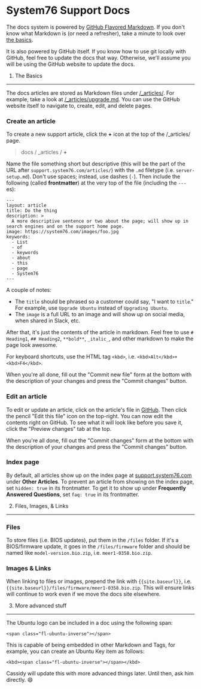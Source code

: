 System76 Support Docs
=====================

The docs system is powered by [GitHub Flavored Markdown](https://help.github.com/articles/github-flavored-markdown/). If you don't know what Markdown is (or need a refresher), take a minute to look over [the basics](https://help.github.com/articles/markdown-basics/).

It is also powered by GitHub itself. If you know how to use git locally with GitHub, feel free to update the docs that way. Otherwise, we'll assume you will be using the GitHub website to update the docs.

1. The Basics
-------------

The docs articles are stored as Markdown files under [/_articles/](https://github.com/system76/docs/tree/gh-pages/_articles). For example, take a look at [/_articles/upgrade.md](https://github.com/system76/docs/blob/gh-pages/_articles/upgrade.md). You can use the GitHub website itself to navigate to, create, edit, and delete pages.

### Create an article

To create a new support article, click the **+** icon at the top of the /_articles/ page.

> docs / _articles / **+**

Name the file something short but descriptive (this will be the part of the URL after `support.system76.com/articles/`) with the `.md` filetype (i.e. `server-setup.md`). Don't use spaces; instead, use dashes (`-`). Then include the following (called **frontmatter**) at the very top of the file (including the `---`es):

```
---
layout: article
title: Do the thing
description: >
  A more descriptive sentence or two about the page; will show up in search engines and on the support home page.
image: https://system76.com/images/foo.jpg
keywords:
  - List
  - of
  - keywords
  - about
  - this
  - page
  - System76
---
```

A couple of notes:
 
 * The `title` should be phrased so a customer could say, "I want to `title`." For example, use `Upgrade Ubuntu` instead of `Upgrading Ubuntu`.
 * The `image` is a full URL to an image and will show up on social media, when shared in Slack, etc.

After that, it's just the contents of the article in markdown. Feel free to use `# Heading1`, `## Heading2`, `**bold**`, `_italic_`, and other markdown to make the page look awesome.

For keyboard shortcuts, use the HTML tag `<kbd>`, i.e. `<kbd>Alt</kbd>+<kbd>F4</kbd>`.

When you're all done, fill out the "Commit new file" form at the bottom with the description of your changes and press the "Commit changes" button.

### Edit an article

To edit or update an article, click on the article's file in [GitHub](https://github.com/system76/docs/tree/gh-pages/_articles). Then click the pencil "Edit this file" icon on the top-right. You can now edit the contents right on GitHub. To see what it will look like before you save it, click the "Preview changes" tab at the top.

When you're all done, fill out the "Commit changes" form at the bottom with the description of your changes and press the "Commit changes" button.

### Index page

By default, all articles show up on the index page at [support.system76.com](http://support.system76.com) under **Other Articles**. To prevent an article from showing on the index page, set `hidden: true` in its frontmatter. To get it to show up under **Frequently Answered Questions**, set `faq: true` in its frontmatter.

2. Files, Images, & Links
-------------------------

### Files

To store files (i.e. BIOS updates), put them in the `/files` folder. If it's a BIOS/firmware update, it goes in the `/files/firmware` folder and should be named like `model-version.bio.zip`, i.e. `meer1-0358.bio.zip`.

### Images & Links

When linking to files or images, prepend the link with `{{site.baseurl}}`, i.e. `{{site.baseurl}}/files/firmware/meer1-0358.bio.zip`. This will ensure links will continue to work even if we move the docs site elsewhere.

3. More advanced stuff
----------------------

The Ubuntu logo can be included in a doc using the following span:

    <span class="fl-ubuntu-inverse"></span>

This is capable of being embedded in other Markdown and Tags, for example, you can create an Ubuntu Key item as follows:

    <kbd><span class="fl-ubuntu-inverse"></span></kbd>

Cassidy will update this with more advanced things later. Until then, ask him directly. :smile:
